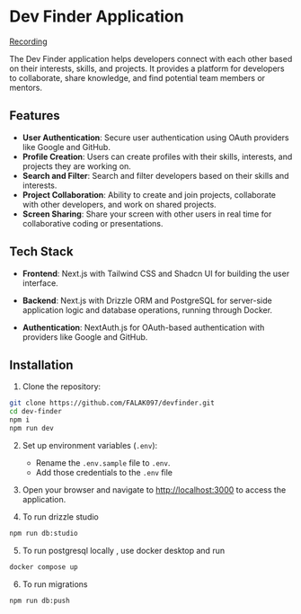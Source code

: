 # Dev Finder Application

[Recording](https://drive.google.com/file/d/1LHWTFmuTLURbjVj3vrDF-UbVRaq-PxO8/view?usp=sharing)

The Dev Finder application helps developers connect with each other based on their interests, skills, and projects. It provides a platform for developers to collaborate, share knowledge, and find potential team members or mentors.

## Features

- **User Authentication**: Secure user authentication using OAuth providers like Google and GitHub.
- **Profile Creation**: Users can create profiles with their skills, interests, and projects they are working on.
- **Search and Filter**: Search and filter developers based on their skills and interests.
- **Project Collaboration**: Ability to create and join projects, collaborate with other developers, and work on shared projects.
- **Screen Sharing**: Share your screen with other users in real time for collaborative coding or presentations.

## Tech Stack

- **Frontend**: Next.js with Tailwind CSS and Shadcn UI for building the user interface.

- **Backend**: Next.js with Drizzle ORM and PostgreSQL for server-side application logic and database operations, running through Docker.

- **Authentication**: NextAuth.js for OAuth-based authentication with providers like Google and GitHub.

## Installation

1. Clone the repository:

```bash
git clone https://github.com/FALAK097/devfinder.git
cd dev-finder
npm i
npm run dev
```

2. Set up environment variables (`.env`):

   - Rename the `.env.sample` file to `.env`.
   - Add those credentials to the `.env` file

3. Open your browser and navigate to <http://localhost:3000> to access the application.

4. To run drizzle studio

```bash
npm run db:studio
```

5. To run postgresql locally , use docker desktop and run

```bash
docker compose up
```

6. To run migrations

```bash
npm run db:push
```

